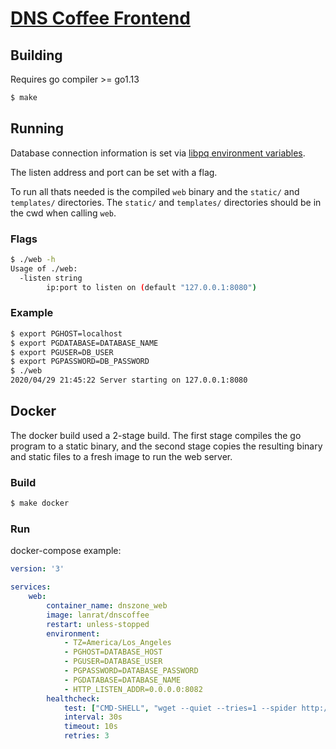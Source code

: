 # [DNS Coffee Frontend](https://dns.coffee)

## Building

Requires go compiler >= go1.13

```sh
$ make
```

## Running

Database connection information is set via [libpq environment variables](https://www.postgresql.org/docs/current/libpq-envars.html).

The listen address and port can be set with a flag.

To run all thats needed is the compiled `web` binary and the `static/` and `templates/` directories. The `static/` and `templates/` directories should be in the cwd when calling `web`.

### Flags

```sh
$ ./web -h
Usage of ./web:
  -listen string
        ip:port to listen on (default "127.0.0.1:8080")
```

### Example

```sh
$ export PGHOST=localhost
$ export PGDATABASE=DATABASE_NAME
$ export PGUSER=DB_USER
$ export PGPASSWORD=DB_PASSWORD
$ ./web
2020/04/29 21:45:22 Server starting on 127.0.0.1:8080
```

## Docker

The docker build used a 2-stage build. The first stage compiles the go program to a static binary, and the second stage copies the resulting binary and static files to a fresh image to run the web server.

### Build

```sh
$ make docker
```

### Run

docker-compose example:

```yaml
version: '3'

services:
    web:
        container_name: dnszone_web
        image: lanrat/dnscoffee
        restart: unless-stopped
        environment:
            - TZ=America/Los_Angeles
            - PGHOST=DATABASE_HOST
            - PGUSER=DATABASE_USER
            - PGPASSWORD=DATABASE_PASSWORD
            - PGDATABASE=DATABASE_NAME
            - HTTP_LISTEN_ADDR=0.0.0.0:8082
        healthcheck:
            test: ["CMD-SHELL", "wget --quiet --tries=1 --spider http://localhost:8082/ || exit 1"]
            interval: 30s
            timeout: 10s
            retries: 3
```
